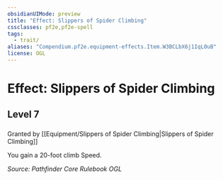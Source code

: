```yaml
---
obsidianUIMode: preview
title: "Effect: Slippers of Spider Climbing"
cssclasses: pf2e,pf2e-spell
tags:
  - trait/
aliases: "Compendium.pf2e.equipment-effects.Item.W3BCLbX6j1IqL0uB"
license: OGL
---
```

# Effect: Slippers of Spider Climbing
## Level 7
### 






Granted by [[Equipment/Slippers of Spider Climbing|Slippers of Spider Climbing]]

You gain a 20-foot climb Speed.

*Source: Pathfinder Core Rulebook*
*OGL*